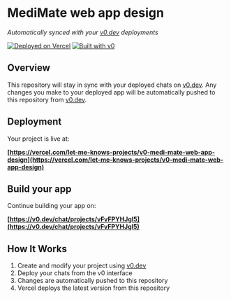 # MediMate web app design

*Automatically synced with your [v0.dev](https://v0.dev) deployments*

[![Deployed on Vercel](https://img.shields.io/badge/Deployed%20on-Vercel-black?style=for-the-badge&logo=vercel)](https://vercel.com/let-me-knows-projects/v0-medi-mate-web-app-design)
[![Built with v0](https://img.shields.io/badge/Built%20with-v0.dev-black?style=for-the-badge)](https://v0.dev/chat/projects/vFvFPYHJgl5)

## Overview

This repository will stay in sync with your deployed chats on [v0.dev](https://v0.dev).
Any changes you make to your deployed app will be automatically pushed to this repository from [v0.dev](https://v0.dev).

## Deployment

Your project is live at:

**[https://vercel.com/let-me-knows-projects/v0-medi-mate-web-app-design](https://vercel.com/let-me-knows-projects/v0-medi-mate-web-app-design)**

## Build your app

Continue building your app on:

**[https://v0.dev/chat/projects/vFvFPYHJgl5](https://v0.dev/chat/projects/vFvFPYHJgl5)**

## How It Works

1. Create and modify your project using [v0.dev](https://v0.dev)
2. Deploy your chats from the v0 interface
3. Changes are automatically pushed to this repository
4. Vercel deploys the latest version from this repository